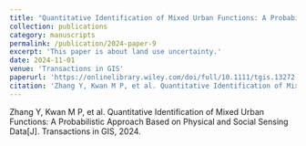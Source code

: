 ```yaml
---
title: "Quantitative Identification of Mixed Urban Functions: A Probabilistic Approach Based on Physical and Social Sensing Data"
collection: publications
category: manuscripts
permalink: /publication/2024-paper-9
excerpt: 'This paper is about land use uncertainty.'
date: 2024-11-01
venue: 'Transactions in GIS'
paperurl: 'https://onlinelibrary.wiley.com/doi/full/10.1111/tgis.13272'
citation: 'Zhang Y, Kwan M P, et al. Quantitative Identification of Mixed Urban Functions: A Probabilistic Approach Based on Physical and Social Sensing Data[J]. Transactions in GIS, 2024.'
---
```


Zhang Y, Kwan M P, et al. Quantitative Identification of Mixed Urban Functions: A Probabilistic Approach Based on Physical and Social Sensing Data[J]. Transactions in GIS, 2024.